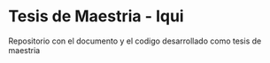 # Tesis de Maestria - Iqui
Repositorio con el documento y el codigo desarrollado como tesis de maestria 
